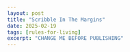 ```yaml
---
layout: post
title: "Scribble In The Margins"
date: 2025-02-19
tags: [rules-for-living]
excerpt: "CHANGE ME BEFORE PUBLISHING"
---
```

